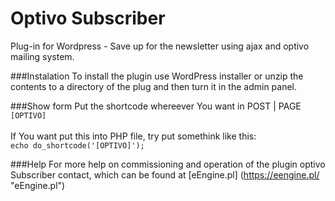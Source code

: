 # Optivo Subscriber
Plug-in for Wordpress - Save up for the newsletter using ajax and optivo mailing system.

###Instalation
To install the plugin use WordPress installer or unzip the contents to a directory of the plug and then turn it in the admin panel.

###Show form
Put the shortcode whereever You want in POST | PAGE<br>
```[OPTIVO]```<br><br>
If You want put this into PHP file, try put somethink like this:<br>
```echo do_shortcode('[OPTIVO]');```

###Help
For more help on commissioning and operation of the plugin optivo Subscriber contact, which can be found at [eEngine.pl] (https://eengine.pl/ "eEngine.pl") 